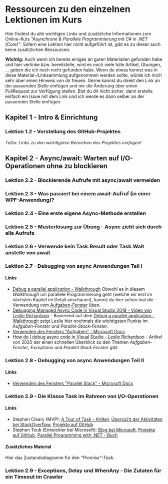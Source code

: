 # Ressourcen zu den einzelnen Lektionen im Kurs
Hier findest du alle wichtigen Links und zusätzliche Informationen zum Online-Kurs *"Asynchrone & Parallele Programmierung mit C# in .NET (Core)"*. Sofern eine Lektion hier nicht aufgeführt ist, gibt es zu dieser auch keine zusätzlichen Ressourcen.

**Wichtig:** Auch wenn ich bereits einiges an guten Materialien gefunden habe und hier verlinke bzw. bereitstelle, wird es noch viele tolle Artikel, Übungen, ... geben die ich noch nicht gefunden habe. Wenn du etwas kennst was in diese Material-/Linksammlung aufgenommen werden sollte, würde ich mich sehr über einen Hinweis von dir freuen. Gerne kannst du direkt den Link an der passenden Stelle einfügen und mir die Änderung über einen PullRequest zur Verfügung stellen. Bist du dir nicht sicher, dann erstelle einfach ein Issue mit dem Link und ich werde es dann selber an der passenden Stelle einfügen.

## Kapitel 1 - Intro & Einrichtung
### Lektion 1.2 - Vorstellung des GitHub-Projektes
*ToDo: Links zu den wichtigsten Bereichen des Projektes einfügen!*

## Kapitel 2 - Async/await: Warten auf I/O-Operationen ohne zu blockieren
### Lektion 2.2 - Blockierende Aufrufe mit async/await vermeiden
### Lektion 2.3 - Was passiert bei einem await-Aufruf (in einer WPF-Anwendung)?
### Lektion 2.4 - Eine erste eigene Async-Methode erstellen
### Lektion 2.5 - Musterlösung zur Übung - Async zieht sich durch alle Aufrufe
### Lektion 2.6 - Verwende kein Task.Result oder Task.Wait anstelle von await

### Lektion 2.7 - Debugging von async Anwendungen Teil I
#### Links
 - [Debug a parallel application - Walkthrough](https://docs.microsoft.com/de-de/visualstudio/debugger/walkthrough-debugging-a-parallel-application?view=vs-2019) Obwohl es in diesem *Walkthrough* um parallele Programmierung geht (welche wir erst im nächsten Kapitel im Detail anschauen), kannst du hier schon mal die Verwendung vom [Aufgaben-Fenster](https://docs.microsoft.com/de-de/visualstudio/debugger/walkthrough-debugging-a-parallel-application?view=vs-2019#to-restart-the-application-until-the-first-breakpoint-is-hit) üben.
 - [Debugging Managed Async Code in Visual Studio 2019 - Video von Leslie Richardson](https://www.youtube.com/watch?v=aVEug50YpaM) - Basierend auf dem [Debug a parallel application - Walkthrough](https://docs.microsoft.com/de-de/visualstudio/debugger/walkthrough-debugging-a-parallel-application?view=vs-2019) zeigt Leslie hier nochmals die wichtigsten Punkte im *Aufgaben-Fenster* und *Parallel-Stack-Fenster*. 
 - [Verwenden des Fensters "Aufgaben" - Microsoft Docs](https://docs.microsoft.com/de-de/visualstudio/debugger/using-the-tasks-window?view=vs-2019)
 - [How do I debug async code in Visual Studio - Leslie Richardson](https://devblogs.microsoft.com/visualstudio/how-do-i-debug-async-code-in-visual-studio/) - Artikel von 2020 der einen schnellen Überblick zu den Themen *Aufgaben-Fenster*, *Exceptions* und *Parallel Stack Fenster* gibt.

### Lektion 2.8 - Debugging von async Anwendungen Teil II
#### Links
 - [Verwenden des Fensters "Parallel Stack" - Microsoft Docs](https://docs.microsoft.com/de-de/visualstudio/debugger/using-the-parallel-stacks-window?view=vs-2019)

### Lektion 2.9 - Die Klasse Task im Rahmen von I/O-Operationen
#### Links
 - Stephen Cleary (MVP): [A Tour of Task - Artikel](https://blog.stephencleary.com/2014/04/a-tour-of-task-part-0-overview.html), [Übersicht der Aktivitäten bei StackOverflow](https://stackoverflow.com/users/263693/stephen-cleary), [Projekte auf GitHub](https://github.com/StephenCleary)
 - Stephen Toub (Entwickler bei Microsoft): [Blog bei Microsoft](https://devblogs.microsoft.com/dotnet/author/toub/), [Projekte auf GitHub](https://github.com/stephentoub), [Parallel Programming with .NET - Buch](https://books.google.de/books/about/PARALLEL_PROGRAMMING_WITH_MICROSOFT_NET.html?id=dL30ygAACAAJ&redir_esc=y)

#### Zusätzliches Material
Hier das Zustandsdiagramm für den *"Promise"-Task:*



### Lektion 2.9 - Exceptions, Delay und WhenAny - Die Zutaten für ein Timeout im Crawler
